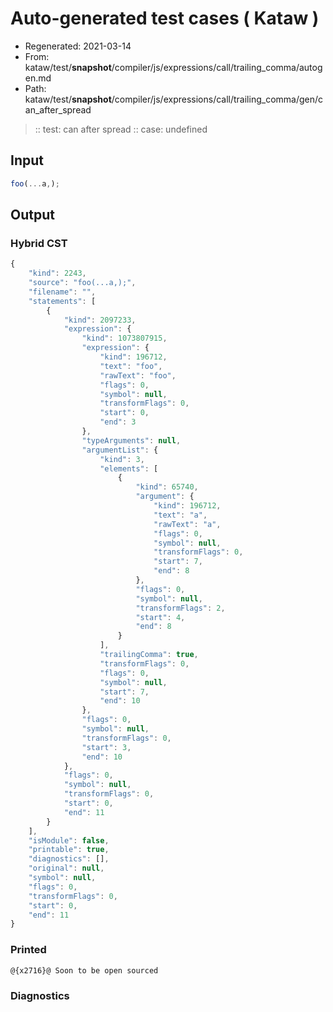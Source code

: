 # Auto-generated test cases ( Kataw )
- Regenerated: 2021-03-14
- From: kataw/test/__snapshot__/compiler/js/expressions/call/trailing_comma/autogen.md
- Path: kataw/test/__snapshot__/compiler/js/expressions/call/trailing_comma/gen/can_after_spread
> :: test: can after spread
> :: case: undefined
## Input

`````js
foo(...a,);
`````

## Output

### Hybrid CST

```javascript
{
    "kind": 2243,
    "source": "foo(...a,);",
    "filename": "",
    "statements": [
        {
            "kind": 2097233,
            "expression": {
                "kind": 1073807915,
                "expression": {
                    "kind": 196712,
                    "text": "foo",
                    "rawText": "foo",
                    "flags": 0,
                    "symbol": null,
                    "transformFlags": 0,
                    "start": 0,
                    "end": 3
                },
                "typeArguments": null,
                "argumentList": {
                    "kind": 3,
                    "elements": [
                        {
                            "kind": 65740,
                            "argument": {
                                "kind": 196712,
                                "text": "a",
                                "rawText": "a",
                                "flags": 0,
                                "symbol": null,
                                "transformFlags": 0,
                                "start": 7,
                                "end": 8
                            },
                            "flags": 0,
                            "symbol": null,
                            "transformFlags": 2,
                            "start": 4,
                            "end": 8
                        }
                    ],
                    "trailingComma": true,
                    "transformFlags": 0,
                    "flags": 0,
                    "symbol": null,
                    "start": 7,
                    "end": 10
                },
                "flags": 0,
                "symbol": null,
                "transformFlags": 0,
                "start": 3,
                "end": 10
            },
            "flags": 0,
            "symbol": null,
            "transformFlags": 0,
            "start": 0,
            "end": 11
        }
    ],
    "isModule": false,
    "printable": true,
    "diagnostics": [],
    "original": null,
    "symbol": null,
    "flags": 0,
    "transformFlags": 0,
    "start": 0,
    "end": 11
}
```

### Printed

```javascript
@{x2716}@ Soon to be open sourced
```

### Diagnostics

```javascript

```

